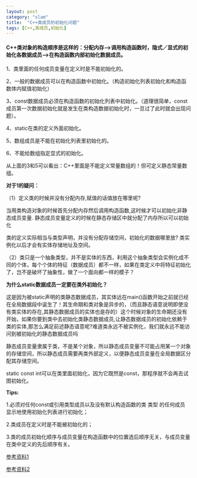```yaml
---
layout: post
category: "slam"
title:  "C++类成员的初始化问题"
tags: [C++,类成员,初始化]
---
```



#### C++类对象的构造顺序是这样的：分配内存-->调用构造函数时，隐式／显式的初始化各数据成员-->在构造函数内部初始化数据成员。


1、类里面的任何成员变量在定义时是不能初始化的。

2、一般的数据成员可以在构造函数中初始化。（构造初始化列表初始化和构造函数体内赋值初始化）

3、const数据成员必须在构造函数的初始化列表中初始化。（道理很简单，const成员第一次数据初始化就是发生在类构造数据初始化时，一旦过了此时就会出现问题）。

4、static在类的定义外面初始化。   

5、数组成员是不能在初始化列表里初始化的。

6、不能给数组指定显式的初始化。

从上面的3和5可以看出：C++里面是不能定义常量数组的！但可定义静态常量数组。

<!-- more -->

**对于1的疑问：**

（1）定义类的时候并没有分配内存,赋值的话值放在哪里呢?

当用类构造对象的时候首先分配内存然后调用构造函数,这时候才可以初始化非静态成员变量.
静态成员变量定义的时候在静态存储区中就分配了内存所以可以初始化

类的定义实际相当与类型声明，并没有分配存储空间，初始化的数据哪里放? 类实例化以后才会有实体存储地址及空间。

（2）类只是一个抽象类型，并不是实体的东西，利用这个抽象类型会实例化成不同的个体，每个个体的特征（数据成员）都不一样，如果在类定义中将特征初始化了，岂不是破坏了抽象性，做了一个面向都一样的模子？ 

**为什么static数据成员一定要在类外初始化？**

这是因为被static声明的类静态数据成员，其实体远在main()函数开始之前就已经在全局数据段中诞生了！其生命期和类对象是异步的，（而且静态语意说明即使没有类实体的存在,其静态数据成员的实体也是存的）这个时候对象的生命期还没有开始，如果你要到类中去初始化类静态数据成员,让静态数据成员的初始化依赖于类的实体,那怎么满足前述静态语意呢?难道类永远不被实例化，我们就永远不能访问到被初始化的静态数据成员吗 

静态成员变量隶属于类，不是某个对象，所以静态成员变量不可能占用某一个对象的存储空间，所以静态成员需要再类外部定义，以便静态成员变量在全局数据区分配其存储空间。 

static const int可以在类里面初始化，因为它既然是const，那程序就不会再去试图初始化。

**Tips:**

1.必须对任何const或引用类型成员以及没有默认构造函数的类 类型 的任何成员 显示地使用初始化列表进行初始化；

2.类成员在定义时是不能被初始化的；

3.类的成员初始化顺序与成员变量在构造函数中的位置选后顺序无关，与成员变量在类中定义的先后顺序有关。

[参考资料1](https://www.cnblogs.com/zhaobinyouth/p/6340008.html) 

[参考资料2](https://blog.csdn.net/bboyfeiyu/article/details/8972038) 


